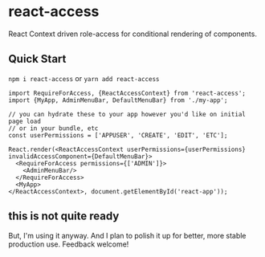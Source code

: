 # react-access
React Context driven role-access for conditional rendering of components.

## Quick Start
`npm i react-access` or `yarn add react-access`

```
import RequireForAccess, {ReactAccessContext} from 'react-access';
import {MyApp, AdminMenuBar, DefaultMenuBar} from './my-app';

// you can hydrate these to your app however you'd like on initial page load
// or in your bundle, etc
const userPermissions = ['APPUSER', 'CREATE', 'EDIT', 'ETC'];

React.render(<ReactAccessContext userPermissions={userPermissions} invalidAccessComponent={DefaultMenuBar}>
  <RequireForAccess permissions={['ADMIN']}>
    <AdminMenuBar/>
  </RequireForAccess>
  <MyApp>
</ReactAccessContext>, document.getElementById('react-app'));
```

## this is not quite ready
But, I'm using it anyway. And I plan to polish it up for better, more stable production use. Feedback welcome!
